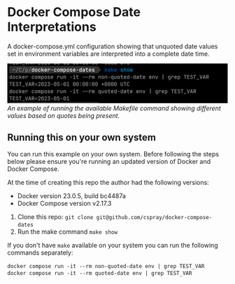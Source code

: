 # Docker Compose Date Interpretations

A docker-compose.yml configuration showing that unquoted date values set in environment variables are interpreted into a complete date time.

![Running this repo's available make command showing different output from setting dates in a docker compose environment.](example.png)
_An example of running the available Makefile command showing different values based on quotes being present._

## Running this on your own system

You can run this example on your own system. Before following the steps below please ensure you're running an updated version of Docker and Docker Compose.

At the time of creating this repo the author had the following versions:

- Docker version 23.0.5, build bc4487a
- Docker Compose version v2.17.3

1. Clone this repo: `git clone git@github.com/cspray/docker-compose-dates`
2. Run the make command `make show`

If you don't have `make` available on your system you can run the following commands separately:

	docker compose run -it --rm non-quoted-date env | grep TEST_VAR
	docker compose run -it --rm quoted-date env | grep TEST_VAR
